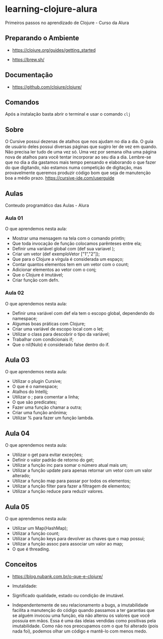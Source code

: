 # learning-clojure-alura
Primeiros passos no aprendizado de Clojure - Curso da Alura

## Preparando o Ambiente 
- https://clojure.org/guides/getting_started

- https://brew.sh/

## Documentação

- https://github.com/clojure/clojure/

## Comandos
Após a instalação basta abrir o terminal e usar o comando `clj`

## Sobre

O Cursive possui dezenas de atalhos que nos ajudam no dia a dia. O guia de usuário deles possui diversas páginas que sugiro ler de vez em quando. Não precisa ler tudo de uma vez só. Uma vez por semana olha uma página nova de atalhos para você tentar incorporar ao seu dia a dia. Lembre-se que no dia a dia gastamos mais tempo pensando e elaborando o que fazer do que digitando, não estamos numa competição de digitação, mas provavelmente queremos produzir código bom que seja de manutenção boa a médio prazo. https://cursive-ide.com/userguide

## Aulas
Conteudo programático das Aulas - Alura
### Aula 01

O que aprendemos nesta aula:

- Mostrar uma mensagem na tela com o comando println;
- Que toda invocação de função colocamos parênteses entre ela;
- Definir uma variável global com (def sua variavel );
- Criar um vetor (def exemploVetor ["1","2"]);
- Que para o Clojure a vírgula é considerada um espaço;
- Contar quantos elementos tem em um vetor com o count;
- Adicionar elementos ao vetor com o conj;
- Que o Clojure é imutável;
- Criar função com defn.

### Aula 02

O que aprendemos nesta aula:

- Definir uma variável com def ela tem o escopo global, dependendo do namespace;
- Algumas boas práticas com Clojure;
- Criar uma variável de escopo local com o let;
- Utilizar o class para descobrir o tipo da variável;
- Trabalhar com condicionais if;
- Que o nil(Nulo) é considerado false dentro do if.


## Aula 03 

O que aprendemos nesta aula:

- Utilizar o plugin Cursive;
- O que é o namespace;
- Atalhos do Intellij;
- Utilizar o ; para comentar a linha;
- O que são predicates;
- Fazer uma função chamar a outra;
- Criar uma função anônima;
- Utilizar % para fazer um função lambda.


## Aula 04

O que aprendemos nesta aula:

- Utilizar o get para evitar exceções;
- Definir o valor padrão de retorno do get;
- Utilizar a função inc para somar o número atual mais um;
- Utilizar a função update para apenas retornar um vetor com um valor alterado;
- Utilizar a função map para passar por todos os elementos;
- Utilizar a função filter para fazer a filtragem de elementos;
- Utilizar a função reduce para reduzir valores.

## Aula 05
O que aprendemos nesta aula:

- Utilizar um Map(HashMap);
- Utilizar a função count;
- Utilizar a função keys para devolver as chaves que o map possui;
- Utilizar a função assoc para associar um valor ao map;
- O que é threading.

## Conceitos 

- https://blog.nubank.com.br/o-que-e-clojure/

* Imutalidade:
 - Significado qualidade, estado ou condição de imutável.

 - Independentemente de seu relacionamento a bugs, a imutabilidade facilita a manutenção do código quando passamos a ter garantias que se alguém invocou uma função, ela não alterou os valores que você possuia em mãos. Essa é uma das ideias vendidas como positivas pela imutabilidade. Como não nos preocupamos com o que foi alterado (pois nada foi), podemos olhar um código e mantê-lo com menos medo.